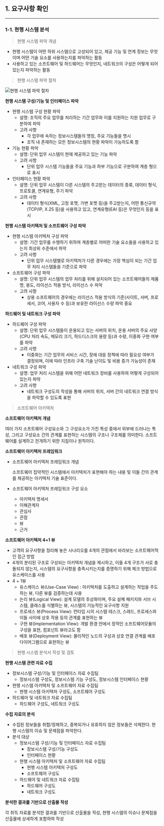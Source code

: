 ## 1. 요구사항 확인

----

### 1-1. 현행 시스템 분석

> 현행 시스템 파악 개념

- 현행 시스템이 어떤 하위 시스템으로 고성되어 있고, 제공 기능 및 연계 정보는 무엇이며 어떤 기술 요소를 사용하는지를 파악하는 활동
- 사용하고 있는 소프트웨어 및 하드웨어는 무엇인지, 네트워크의 구성은 어떻게 되어 있는지 파악하는 활동



> 현행 시스템 파악 절차

![현행 시스템 파악 절차](https://user-images.githubusercontent.com/68210266/130322245-6ab8e086-8358-42c7-8858-40b050ba66c9.PNG)



**현행 시스템 구성/기능 및 인터페이스 파악**

- 현행 시스템 구성 현황 파악
  - 설명: 조직의 주요 업무를 처리하는 기간 업무와 이를 지원하는 지원 업무로 구분하여 파악
  - 고려 사항
    - 각 업무에 속하는 정보시스템들의 명칭, 주요 기능들을 명시
    - 조직 내 존재하는 모든 정보시스템의 현황 파악이 가능하도록 함
- 기능 현황 파악
  - 설명: 단위 업무 시스템이 현재 제공하고 있는 기능 파악
  - 고려 사항
    - 단위 업무 시스템 기능들을 주요 기능과 하부 기능으로 구분하여 계층 형으로 표시
- 인터페이스 현황 파악
  - 설명: 단위 업무 시스템이 다른 시스템의 주고받는 데이터의 종류, 데이터 형식, 프로토콜, 연계유형, 주기 파악
  - 고려 사항
    - 데이터 형식(XML, 고정 포멧, 가변 포멧 등)을 주고받는지, 어떤 통신규약(TCP/IP, X.25 등)을 사용하고 있고, 연계유형(EAI 등)은 무엇인지 등을 표시



**현행 시스템 아키텍처 및 소프트웨어 구성 파악**

* 현행 시스템 아키텍처 구성 파악
  * 설명: 기간 업무를 수행하기 위하여 계층별로 어떠한 기술 요소들을 사용하고 있는지 최상위 수준에서 파악
  * 고려 사항
    * 단위 업무 시스템별로 아키텍처가 다른 경우에는 가장 핵심이 되는 기간 업무 처리 시스템들을 기준으로 파악
* 소프트웨어 구성 파악
  * 설명: 단위 업무 시스템의 업무 처리를 위해 설치되어 있는 소프트웨어들의 제품명, 용도, 라이선스 적용 방식, 라이선스 수 파악
  * 고려 사항
    * 상용 소프트웨어의 경우에는 라이선스 적용 방식의 기준(사이트, 서버, 프로세서, 코어, 사용자 수 등)과 보유한 라이선스 수량 파악 중요



**하드웨어 및 네트워크 구성 파악**

- 하드웨어 구성 파악
  - 설명: 단위 업무 시스템들이 운용되고 있는 서버의 위치, 운용 서버의 주요 사양(CPU 처리 속도, 메모리 크기, 하드디스크의 용량 등)과 수량, 이중화 구현 여부를 파악
  - 고려 사항
    - 이중화는 기간 업무의 서비스 시간, 장애 대응 정책에 따라 필요성 여부가 결정되며, 이에 따라 인프라 구축 기술 난이도 및 비용 증가 가능성이 존재
- 네트워크 구성 파악
  - 설명: 업무 처리 시스템을 위해 어떤 네트워크 장비를 사용하여 어떻게 구성되어 있는지 파악
  - 고려 사항
    - 네트워크 구성도의 작성을 통해 서버의 위치, 서버 간의 네트워크 연결 방식을 파악할 수 있도록  표현



> 소프트웨어 아키텍처

**소프트웨어 아키텍처 개념**

여러 가지 소프트웨어 구성요소와 그 구성요소가 가진 특성 중에서 외부에 드러나는 특성, 그리고 구성요소 간의 관계를 표현하는 시스템의 구조나 구조체를 의미한다. 소프트웨어를 설계하고 전개하기 위한 지침이나 원칙이다.



**소프트웨어 아키텍처 프레임워크**

* 소프트웨어 아키텍처 프레임워크 개념

  소프트웨어 집약적인 시스템에서 아키텍처가 표현해야 하는 내용 및 이들 간의 관계를 제공하는 아키텍처 기술 표준이다.

* 소프트웨어 아키텍처 프레임워크 구성 요소

  * 아키텍처 명세서
  * 이해관계자
  * 관심사
  * 관점
  * 뷰
  * 근거



**소프트웨어 아키텍처 4+1 뷰**

* 고객의 요구사항을 정리해 놓은 시나리오를 4개의 관점에서 바라보는 소프트웨어적인 접근 방법
* 4개의 분리된 구조로 구성되는 아키텍처 개념을 제시하고, 이들 4개 구조가 서로 충돌되지 않는지, 시스템의 요구사항을 충족시키는지를 증명하기 위해 체크 방법으로 유스케이스를 사용
* 4 + 1뷰
  * 유스케이스 뷰(Use-Case View) : 아키텍처를 도출하고 설계하는 작업을 주도하는 뷰, 다른 뷰를 검증하는데 사용
  * 논리 뷰(Logical View): 설계 모델의 추상화이며, 주요 설꼐 패키지와 서브 시스템, 클래스를 식별하는 뷰, 시스템의 기능적인 요구사항 지원
  * 프로세스 뷰(Process View): 런타임 시의 시스템 테스크, 스레드, 프로세스와 이들 사이에 상호 작용 등의 관계를 표현하는 뷰
  * 구현 뷰(Implementation VIew): 개발 환경 안에서 정적인 소프트웨어모듈의 구성을 표현, 컴포넌트 뷰라고도 함
  * 배포 뷰(Deployment View): 물리적인 노드의 구성과 상호 연결 관계를 배포 다이어그램으로 표현하는 뷰



> 현행 시스템 분석서 작성 및 검토

**현행 시스템 관련 자료 수집**

* 정보시스템 구성/기능 및 인터페이스 자료 수집팀
  * 정보시스템 구성도, 정보시스템 기능 구성도, 정보시스템 인터페이스 현황
* 현행 시스템 아키텍처 및 소프트웨어 자료 수집팀
  * 현행 시스템 아키텍처 구성도, 소프트웨어 구성도
* 하드웨어 및 네트워크 자료 수집팀
  * 하드웨어 구성도, 네트워크 구성도



**수집 자료의 분석**

- 수집된 정보들을 취합/정체하고, 중복되거나 유효하지 않은 정보들은 삭제한다. 현행 시스템의 이슈 및 문제점을 파악한다.
- 분석 대상
  - 정보시스템 구성/기능 및 인터페이스 자료 수집팀
    - 장보시스템 구성/기능 구성도
    - 인터페이스 현황
  - 현행 시스템 아키텍처 및 소프트웨어 자료 수집팀
    - 현행 시스템 아키텍처 구성도
    - 소프트웨어 구성도
  - 하드웨어 및 네트워크 자료 수집팀
    - 하드웨어 구성도
    - 네트워크 구성도



**분석한 결과를 기반으로 산출물 작성**

각 취득 자료를 분석한 결과를 기반으로 산출물을 작성, 현행 시스템의 이슈나 문제점을 산출물에 상세하게 포함하여 작성
